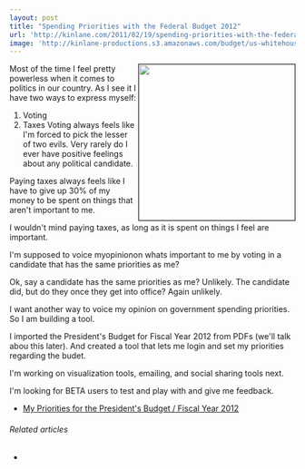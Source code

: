 ```yaml
---
layout: post
title: "Spending Priorities with the Federal Budget 2012"
url: 'http://kinlane.com/2011/02/19/spending-priorities-with-the-federal-budget-2012/'
image: 'http://kinlane-productions.s3.amazonaws.com/budget/us-whitehouse-logo.jpg'
---
```


[<img src="http://kinlane-productions.s3.amazonaws.com/budget/us-whitehouse-logo.jpg" border="1" alt="" width="275" align="right" />][1]Most of the time I feel pretty powerless when it comes to politics in our country. As I see it I have two ways to express myself:

  1. Voting
  2. Taxes
Voting always feels like I'm forced to pick the lesser of two evils. Very rarely do I ever have positive feelings about any political candidate.

Paying taxes always feels like I have to give up 30% of my money to be spent on things that aren't important to me.

I wouldn't mind paying taxes, as long as it is spent on things I feel are important.

I'm supposed to voice myopinionon whats important to me by voting in a candidate that has the same priorities as me?

Ok, say a candidate has the same priorities as me? Unlikely. The candidate did, but do they once they get into office? Again unlikely.

I want another way to voice my opinion on government spending priorities. So I am building a tool.

I imported the President's Budget for Fiscal Year 2012 from PDFs (we'll talk abou this later). And created a tool that lets me login and set my priorities regarding the budet.

I'm working on visualization tools, emailing, and social sharing tools next.

I'm looking for BETA users to test and play with and give me feedback.

  * [My Priorities for the President's Budget / Fiscal Year 2012][2]

######  Related articles

  *

   [1]: http://www.whitehouse.gov/omb/budget
   [2]: http://federalbudget2011.laneworks.net/index.php

